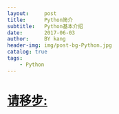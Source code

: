 ```yaml
---
layout:     post
title:      Python简介
subtitle:   Python基本介绍
date:       2017-06-03
author:     BY kang
header-img: img/post-bg-Python.jpg
catalog: true
tags:
    - Python
---
```


#

# [请移步:](http://note.youdao.com/noteshare?id=6942ea8aa4f2d00efd12df5429a41670&sub=wcp149639775935441)

